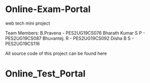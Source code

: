# Online-Exam-Portal
web tech mini project

Team Members:
                  B.Pravena          -  PES2UG19CS076
                  Bharath Kumar S P  -  PES2UG19CS087
                  Bhuvantej. R       -  PES2UG19CS092
                  Disha B S          -  PES2UG19CS116


All source code of this project can be found here
# Online_Test_Portal
